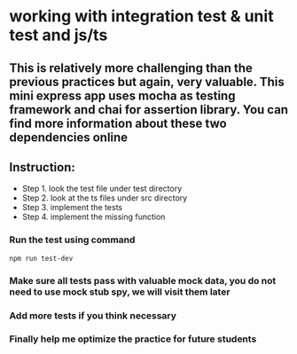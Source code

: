 # working with integration test & unit test and js/ts

## This is relatively more challenging than the previous practices but again, very valuable. This mini express app uses mocha as testing framework and chai for assertion library. You can find more information about these two dependencies online

## Instruction:

- Step 1. look the test file under test directory
- Step 2. look at the ts files under src directory
- Step 3. implement the tests
- Step 4. implement the missing function

### Run the test using command

`npm run test-dev`

### Make sure all tests pass with valuable mock data, you do not need to use mock stub spy, we will visit them later

### Add more tests if you think necessary

### Finally help me optimize the practice for future students
